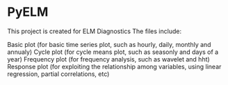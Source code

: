 # PyELM
This project is created for ELM Diagnostics
The files include:

Basic plot (for basic time series plot, such as hourly, daily, monthly and annualy)
Cycle plot (for cycle means plot, such as seasonly and days of a year)
Frequency plot (for frequency analysis, such as wavelet and hht)
Response plot (for exploiting the relationship among variables, using linear regression, partial correlations, etc)
